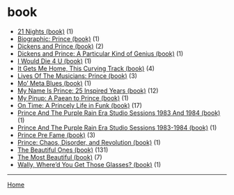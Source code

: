 # book

  * [21 Nights (book)](../book/21-nights/index.md) (1)
  * [Biographic: Prince (book)](../book/biographic-prince/index.md) (1)
  * [Dickens and Prince (book)](../book/dickens-and-prince/index.md) (2)
  * [Dickens and Prince: A Particular Kind of Genius (book)](../book/dickens-and-prince-a-particular-kind-of-genius/index.md) (1)
  * [I Would Die 4 U (book)](../book/i-would-die-4-u/index.md) (1)
  * [It Gets Me Home, This Curving Track (book)](../book/it-gets-me-home-this-curving-track/index.md) (4)
  * [Lives Of The Musicians: Prince (book)](../book/lives-of-the-musicians-prince/index.md) (3)
  * [Mo’ Meta Blues (book)](../book/mo-meta-blues/index.md) (1)
  * [My Name Is Prince: 25 Inspired Years (book)](../book/my-name-is-prince-25-inspired-years/index.md) (12)
  * [My Pinup: A Paean to Prince (book)](../book/my-pinup-a-paean-to-prince/index.md) (1)
  * [On Time: A Princely Life in Funk (book)](../book/on-time-a-princely-life-in-funk/index.md) (17)
  * [Prince And The Purple Rain Era Studio Sessions 1983 And 1984 (book)](../book/prince-and-the-purple-rain-era-studio-sessions-1983-and-1984/index.md) (1)
  * [Prince And The Purple Rain Era Studio Sessions 1983-1984 (book)](../book/prince-and-the-purple-rain-era-studio-sessions-1983-1984/index.md) (1)
  * [Prince Pre Fame (book)](../book/prince-pre-fame/index.md) (3)
  * [Prince: Chaos, Disorder, and Revolution (book)](../book/prince-chaos-disorder-and-revolution/index.md) (1)
  * [The Beautiful Ones (book)](../book/the-beautiful-ones/index.md) (131)
  * [The Most Beautiful (book)](../book/the-most-beautiful/index.md) (7)
  * [Wally, Where’d You Get Those Glasses? (book)](../book/wally-where-d-you-get-those-glasses/index.md) (1)

----

[Home](../index.md)
